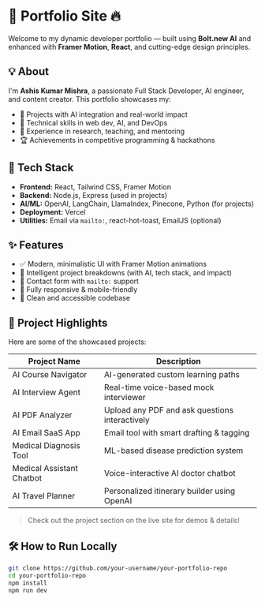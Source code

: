 # 🚀 Portfolio Site 🔥

Welcome to my dynamic developer portfolio — built using **Bolt.new AI** and enhanced with **Framer Motion**, **React**, and cutting-edge design principles.

## 💡 About

I'm **Ashis Kumar Mishra**, a passionate Full Stack Developer, AI engineer, and content creator. This portfolio showcases my:

- 🚀 Projects with AI integration and real-world impact
- 📜 Technical skills in web dev, AI, and DevOps
- 🧠 Experience in research, teaching, and mentoring
- 🏆 Achievements in competitive programming & hackathons

## 🔧 Tech Stack

- **Frontend:** React, Tailwind CSS, Framer Motion
- **Backend:** Node.js, Express (used in projects)
- **AI/ML:** OpenAI, LangChain, LlamaIndex, Pinecone, Python (for projects)
- **Deployment:** Vercel
- **Utilities:** Email via `mailto:`, react-hot-toast, EmailJS (optional)

## ✨ Features

- ✅ Modern, minimalistic UI with Framer Motion animations
- 🧠 Intelligent project breakdowns (with AI, tech stack, and impact)
- 📨 Contact form with `mailto:` support
- 📱 Fully responsive & mobile-friendly
- 🎯 Clean and accessible codebase

## 📂 Project Highlights

Here are some of the showcased projects:

| Project Name               | Description                                      |
|---------------------------|--------------------------------------------------|
| AI Course Navigator        | AI-generated custom learning paths               |
| AI Interview Agent         | Real-time voice-based mock interviewer           |
| AI PDF Analyzer            | Upload any PDF and ask questions interactively   |
| AI Email SaaS App          | Email tool with smart drafting & tagging         |
| Medical Diagnosis Tool     | ML-based disease prediction system               |
| Medical Assistant Chatbot  | Voice-interactive AI doctor chatbot              |
| AI Travel Planner          | Personalized itinerary builder using OpenAI      |

> Check out the project section on the live site for demos & details!

## 🛠️ How to Run Locally

```bash
git clone https://github.com/your-username/your-portfolio-repo
cd your-portfolio-repo
npm install
npm run dev
